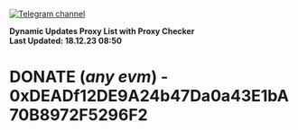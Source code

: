 [![Telegram channel](https://img.shields.io/endpoint?url=https://runkit.io/damiankrawczyk/telegram-badge/branches/master?url=https://t.me/n4z4v0d)](https://t.me/n4z4v0d) 

**Dynamic Updates Proxy List with Proxy Checker**  
**Last Updated: 18.12.23 08:50**

# DONATE (_any evm_) - 0xDEADf12DE9A24b47Da0a43E1bA70B8972F5296F2
